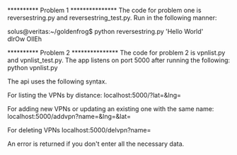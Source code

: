 ********** Problem 1 ***************
The code for problem one is reversestring.py and reversestring_test.py. Run in the following manner:

solus@veritas:~/goldenfrog$ python reversestring.py 'Hello World'                                               
dlrOw OllEh

********** Problem 2 ***************
The code for problem 2 is vpnlist.py and vpnlist_test.py. The app listens on port 5000 after 
running the following: python vpnlist.py

The api uses the following syntax.

For listing the VPNs by distance: localhost:5000/?lat=<lat>&lng=<lng>

For adding new VPNs or updating an existing one with the same name: localhost:5000/addvpn?name=<name>&lng=<lng>&lat=<lat>

For deleting VPNs localhost:5000/delvpn?name=<name>

An error is returned if you don't enter all the necessary data.
